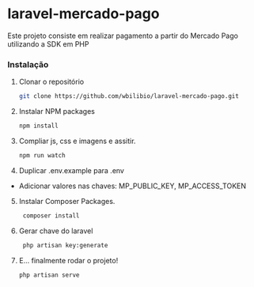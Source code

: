 # laravel-mercado-pago
Este projeto consiste em realizar pagamento a partir do Mercado Pago utilizando a SDK em PHP

### Instalação


1. Clonar o repositório
   ```sh
   git clone https://github.com/wbilibio/laravel-mercado-pago.git
   ```
2. Instalar NPM packages
   ```sh
   npm install
   ```
3. Compliar js, css e imagens e assitir.
   ```sh
   npm run watch
   ```

4. Duplicar .env.example para .env
 - Adicionar valores nas chaves: MP_PUBLIC_KEY, MP_ACCESS_TOKEN

5. Instalar Composer Packages.
   ```sh
    composer install
   ```
6. Gerar chave do laravel
   ```sh
    php artisan key:generate
   ```   
7. E... finalmente rodar o projeto!
    ```sh
   php artisan serve
    ``` 

